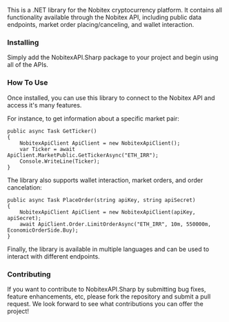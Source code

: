 


This is a .NET library for the Nobitex cryptocurrency platform. It contains all functionality available through the Nobitex API, including public data endpoints, market order placing/canceling, and wallet interaction. 

### Installing  

Simply add the NobitexAPI.Sharp package to your project and begin using all of the APIs. 

### How To Use 

Once installed, you can use this library to connect to the Nobitex API and access it's many features. 

For instance, to get information about a specific market pair: 

```
public async Task GetTicker()
{
    NobitexApiClient ApiClient = new NobitexApiClient();
    var Ticker = await ApiClient.MarketPublic.GetTickerAsync("ETH_IRR");
    Console.WriteLine(Ticker);
}
```

The library also supports wallet interaction, market orders, and order cancelation: 

```
public async Task PlaceOrder(string apiKey, string apiSecret)
{
    NobitexApiClient ApiClient = new NobitexApiClient(apiKey, apiSecret);
    await ApiClient.Order.LimitOrderAsync("ETH_IRR", 10m, 550000m, EconomicOrderSide.Buy);
}
```

Finally, the library is available in multiple languages and can be used to interact with different endpoints. 

### Contributing

If you want to contribute to NobitexAPI.Sharp by submitting bug fixes, feature enhancements, etc, please fork the repository and submit a pull request. We look forward to see what contributions you can offer the project!
